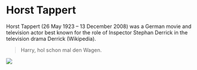 # Horst Tappert
Horst Tappert (26 May 1923 – 13 December 2008) was a German movie and television actor best known for the role of Inspector Stephan Derrick in the television drama Derrick (Wikipedia).
>Harry, hol schon mal den Wagen.
<img src="https://en.wikipedia.org/wiki/Derrick_(TV_series)#/media/File:Bundesarchiv_B_145_Bild-F034156-0025,_Bonn,_Bundeskanzler_Brandt_empf%C3%A4ngt_Schauspieler.jpg"/>
